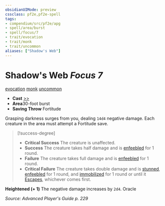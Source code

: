 ```yaml
---
obsidianUIMode: preview
cssclass: pf2e,pf2e-spell
tags:
- compendium/src/pf2e/apg
- spell/area/burst
- spell/focus/7
- trait/evocation
- trait/monk
- trait/uncommon
aliases: ["Shadow's Web"]
---
```

# Shadow's Web *Focus 7*   
[evocation](../../Rules/traits/evocation.md)  [monk](../../Rules/traits/monk.md)  [uncommon](../../Rules/traits/uncommon.md)  

- **Cast** [>>](../../Rules/core-rulebook/chapter-9-playing-the-game.md#Actions "Two-Action") 
- **Area**30-foot burst
- **Saving Throw** Fortitude

Grasping darkness surges from you, dealing `14d4` negative damage. Each creature in the area must attempt a Fortitude save.

> [!success-degree] 
> - **Critical Success** The creature is unaffected.
> - **Success** The creature takes half damage and is [enfeebled](../../Rules/conditions.md#Enfeebled) for 1 round.
> - **Failure** The creature takes full damage and is [enfeebled](../../Rules/conditions.md#Enfeebled) for 1 round.
> - **Critical Failure** The creature takes double damage and is [stunned](../../Rules/conditions.md#Stunned), [enfeebled](../../Rules/conditions.md#Enfeebled) for 1 round, and [immobilized](../../Rules/conditions.md#Immobilized) for 1 round or until it [Escapes](../../Rules/actions/escape.md), whichever comes first.

**Heightened (+ 1)** The negative damage increases by `2d4`. Oracle

*Source: Advanced Player's Guide p. 229*